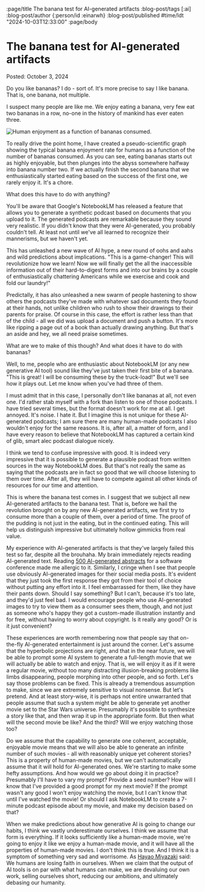 :page/title The banana test for AI-generated artifacts
:blog-post/tags [:ai]
:blog-post/author {:person/id :einarwh}
:blog-post/published #time/ldt "2024-10-03T12:33:00"
:page/body

# The banana test for AI-generated artifacts

Posted: October 3, 2024

Do you like bananas? I do - sort of. It's more precise to say I like banana. That is, one banana, not multiple.

I suspect many people are like me. We enjoy eating a banana, very few eat two bananas in a row, no-one in the history of mankind has ever eaten three.

![Human enjoyment as a function of bananas consumed.](/images/banana-enjoyment-scale.png)

To really drive the point home, I have created a pseudo-scientific graph showing the typical banana enjoyment rate for humans as a function of the number of bananas consumed. As you can see, eating bananas starts out as highly enjoyable, but then plunges into the abyss somewhere halfway into banana number two. If we actually finish the second banana that we enthusiastically started eating based on the success of the first one, we rarely enjoy it. It's a chore.

What does this have to do with anything?

You'll be aware that Google's NotebookLM has released a feature that allows you to generate a synthetic podcast based on documents that you upload to it. The generated podcasts are remarkable because they sound very realistic. If you didn't know that they were AI-generated, you probably couldn't tell. At least not until we've all learned to recognize their mannerisms, but we haven't yet.

This has unleashed a new wave of AI hype, a new round of oohs and aahs and wild predictions about implications. "This is a game-changer! This will revolutionize how we learn! Now we will finally get the all the inaccessible information out of their hard-to-digest forms and into our brains by a couple of enthusiastically chattering Americans while we exercise and cook and fold our laundry!"

Predictally, it has also unleashed a new swarm of people hastening to show others the podcasts they've made with whatever sad documents they found at their hands, not unlike children who rush to show their drawings to their parents for praise. Of course in this case, the effort is rather less than that of the child - all we did was upload a document and push a button. It's more like ripping a page out of a book than actually drawing anything. But that's an aside and hey, we all need praise sometimes.

What are we to make of this though? And what does it have to do with bananas?

Well, to me, people who are enthusiastic about NotebookLM (or any new generative AI tool) sound like they've just taken their first bite of a banana. "This is great! I will be consuming these by the truck-load!" But we'll see how it plays out. Let me know when you've had three of them.

I must admit that in this case, I personally don't like bananas at all, not even one. I'd rather stab myself with a fork than listen to one of those podcasts. I have tried several times, but the format doesn't work for me at all. I get annoyed. It's noise. I hate it. But I imagine this is not unique for these AI-generated podcasts; I am sure there are many human-made podcasts I also wouldn't enjoy for the same reasons. It is, after all, a matter of form, and I have every reason to believe that NotebookLM has captured a certain kind of glib, smart alec podcast dialogue nicely.

I think we tend to confuse impressive with good. It is indeed very impressive that it is possible to generate a plausible podcast from written sources in the way NotebookLM does. But that's not really the same as saying that the podcasts are in fact so good that we will choose listening to them over time. After all, they will have to compete against all other kinds of resources for our time and attention.

This is where the banana test comes in. I suggest that we subject all new AI-generated artifacts to the banana test. That is, before we hail the revolution brought on by any new AI-generated artifacts, we first try to consume more than a couple of them, over a period of time. The proof of the pudding is not just in the eating, but in the continued eating. This will help us distinguish impressive but ultimately hollow gimmicks from real value.

My experience with AI-generated artifacts is that they've largely failed this test so far, despite all the brouhaha. My brain immediately rejects reading AI-generated text. Reading [500 AI-generated abstracts](https://www.youtube.com/watch?v=XhKcelV7DBo) for a software conference made me allergic to it. Similarly, I cringe when I see that people use obviously AI-generated images for their social media posts. It's evident that they just took the first response they got from their tool of choice without putting any effort into it. I feel embarrassed for them, like they have their pants down. Should I say something? But I can't, because it's too late, and they'd just feel bad. I would encourage people who use AI-generated images to try to view them as a consumer sees them, though, and not just as someone who's happy they got a custom-made illustration instantly and for free, without having to worry about copyright. Is it really any good? Or is it just convenient?

These experiences are worth remembering now that people say that on-the-fly AI-generated entertainment is just around the corner. Let's assume that the hyperbolic projections are right, and that in the near future, we will be able to prompt some AI system to generate a full-length movie that we will actually be able to watch and enjoy. That is, we will enjoy it as if it were a regular movie, without too many distracting illusion-breaking problems like limbs disappearing, people morphing into other people, and so forth. Let's say those problems can be fixed. This is already a tremendous assumption to make, since we are extremely sensitive to visual nonsense. But let's pretend. And at least story-wise, it is perhaps not entire unwarranted that people assume that such a system might be able to generate yet another movie set to the Star Wars universe. Presumably it's possible to synthesize a story like that, and then wrap it up in the appropriate form. But then what will the second movie be like? And the third? Will we enjoy watching those too?

Do we assume that the capability to generate one coherent, acceptable, enjoyable movie means that we will also be able to generate an infinite number of such movies - all with reasonably unique yet coherent stories? This is a property of human-made movies, but we can't automatically assume that it will hold for AI-generated ones. We're starting to make some hefty assumptions. And how would we go about doing it in practice? Presumably I'll have to vary my prompt? Provide a seed number? How will I know that I've provided a good prompt for my next movie? If the prompt wasn't any good I won't enjoy watching the movie, but I can't know that until I've watched the movie! Or should I ask NotebookLM to create a 7-minute podcast episode about my movie, and make my decision based on that?

When we make predictions about how generative AI is going to change our habits, I think we vastly underestimate ourselves. I think we assume that form is everything. If it looks sufficiently like a human-made movie, we're going to enjoy it like we enjoy a human-made movie, and it will have all the properties of human-made movies. I don't think this is true. And I think it is a symptom of something very sad and worrisome. As [Hayao Miyazaki](https://www.youtube.com/watch?v=ngZ0K3lWKRc) said: We humans are losing faith in ourselves. When we claim that the output of AI tools is on par with what humans can make, we are devaluing our own work, selling ourselves short, reducing our ambitions, and ultimately debasing our humanity.
